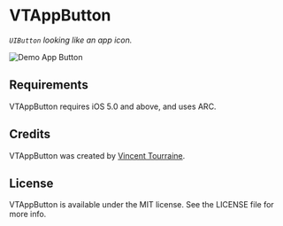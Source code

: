 # VTAppButton

_`UIButton` looking like an app icon._

![Demo App Button](http://vtourraine.github.io/VTAppButton/img/VTAppButton-Demo.png)

## Requirements

VTAppButton requires iOS 5.0 and above, and uses ARC.


## Credits

VTAppButton was created by [Vincent Tourraine](http://www.vtourraine.net).


## License

VTAppButton is available under the MIT license. See the LICENSE file for more info.
